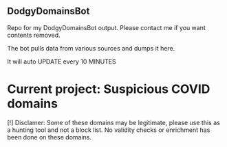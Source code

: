 ## DodgyDomainsBot
Repo for my DodgyDomainsBot output. Please contact me if you want contents removed.

The bot pulls data from various sources and dumps it here. 

It will auto UPDATE every 10 MINUTES

# Current project: Suspicious COVID domains

[!] Disclamer: Some of these domains may be legitimate, please use this as a hunting tool and not a block list. No validity checks or enrichment has been done on these domains.
